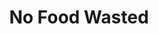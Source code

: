 ---
title: No Food Wasted
url: 'http://www.nofoodwasted.com/'
categories:
  - 1e06ea25-373d-440c-9abd-408710b475d0
tags:
  - zero-waste
countries:
  - nl
description: >-
  NoFoodWasted maps products that reach the best before date and shows where and
  how much you can save. Download the app, select a provider near you and start
  saving today.
image: null
blueprint: action

---